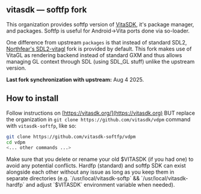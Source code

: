 ## vitasdk — softfp fork
This organization provides softfp version of [VitaSDK](https://vitasdk.org), it's package manager, and packages. Softfp is useful for Android->Vita ports done via so-loader.

One difference from upstream `packages` is that instead of standard SDL2, [Northfear's SDL2-vitagl](https://github.com/Northfear/SDL) fork is provided by default.
This fork makes use of VitaGL as rendering backend instead of standard GXM and thus allows managing GL context through SDL (using SDL_GL stuff) unlike the upstream version.

**Last fork synchronization with upstream:** Aug 4 2025.

## How to install

Follow instructions on [https://vitasdk.org/](https://vitasdk.org) BUT replace the organization in `git clone https://github.com/vitasdk/vdpm` command with `vitasdk-softfp`, like so:
```bash
git clone https://github.com/vitasdk-softfp/vdpm
cd vdpm
<... other commands ...>
```

Make sure that you delete or rename your old $VITASDK (if you had one) to avoid any potential conflicts. Hardfp (standard) and softfp SDK can exist alongside each other without any issue
as long as you keep them in separate directories (e.g. `/usr/local/vitasdk-softp` && `/usr/local/vitasdk-hardfp` and adjust `$VITASDK` environment variable when needed).
